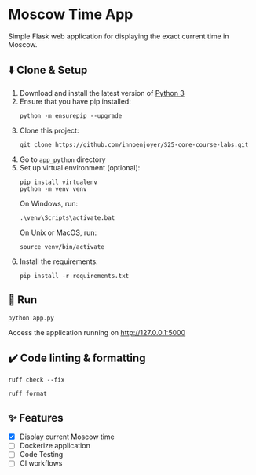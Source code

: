 # Moscow Time App

Simple Flask web application for displaying the exact current time in Moscow.

## ⬇️ Clone & Setup
1. Download and install the latest version of [Python 3](https://www.python.org/downloads/)
2. Ensure that you have pip installed:
    ```shell
    python -m ensurepip --upgrade
    ```
3. Clone this project:
    ```shell
    git clone https://github.com/innoenjoyer/S25-core-course-labs.git
    ```
4. Go to `app_python` directory
5. Set up virtual environment (optional):
    ```shell
    pip install virtualenv
    python -m venv venv
    ```
    On Windows, run:
    ```shell
    .\venv\Scripts\activate.bat
    ```
    On Unix or MacOS, run:
    ```shell
    source venv/bin/activate
    ```
6. Install the requirements:
    ```shell
    pip install -r requirements.txt
    ```

## 🚀 Run
```shell
python app.py
```
Access the application running on http://127.0.0.1:5000

## ✔️ Code linting & formatting
```shell
ruff check --fix
```
```shell
ruff format
```

## ✨ Features
- [x] Display current Moscow time
- [ ] Dockerize application
- [ ] Code Testing
- [ ] CI workflows
